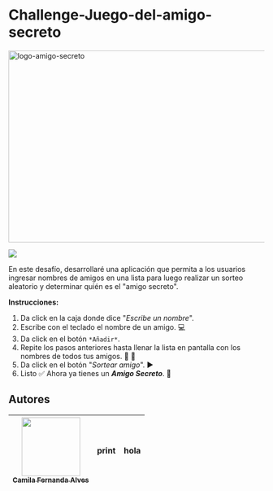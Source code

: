 # Challenge-Juego-del-amigo-secreto
<img width="1920" height="377" alt="logo-amigo-secreto" src="https://github.com/user-attachments/assets/866ccf0e-1fc1-479b-8130-8335e5defd7c" />

<p align="left">
<img src="https://img.shields.io/badge/STATUS-EN%20DESAROLLO-green">
</p>

En este desafío, desarrollaré una aplicación que permita a los usuarios ingresar nombres de amigos en una lista para luego realizar un sorteo aleatorio y determinar quién es el "amigo secreto".

**Instrucciones:**
1. Da click en la caja donde dice "*Escribe un nombre*".
2. Escribe con el teclado el nombre de un amigo. :computer:
3. Da click en el botón `*Añadir*`.
4. Repite los pasos anteriores hasta llenar la lista en pantalla con los nombres de todos tus amigos. :two_men_holding_hands: :two_women_holding_hands:
5. Da click en el botón "*Sortear amigo*". :arrow_forward:
6. Listo :white_check_mark: Ahora ya tienes un ***Amigo Secreto***. :love_letter:

## Autores
| [<img src="https://avatars.githubusercontent.com/u/37356058?v=4" width=115><br><sub>Camila Fernanda Alves</sub>](https://github.com/camilafernanda) | print |  hola |
| :---: | :---: | :---: |
